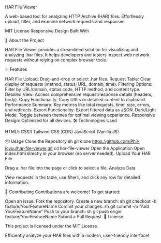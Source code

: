 HAR File Viewer

A web-based tool for analyzing HTTP Archive (HAR) files. Effortlessly upload, filter, and examine network requests and responses.

MIT License
Responsive Design
Built With

🚀 About the Project

HAR File Viewer provides a streamlined solution for visualizing and analyzing .har files. It helps developers and testers inspect web network requests without relying on complex browser tools.

✨ Features

HAR File Upload: Drag-and-drop or select .har files.
Request Table: Clear display of requests (method, status, URL, domain, time).
Filtering Options: Filter by URL/domain, status code, HTTP method, and content type.
Detailed View: Access comprehensive request/response details (headers, body).
Copy Functionality: Copy URLs or detailed content to clipboard.
Performance Summary: Key metrics like total requests, time, size, errors, and redirects.
Export Functionality: Export filtered data as JSON.
Dark/Light Mode: Toggle between themes for optimal viewing experience.
Responsive Design: Optimized for all devices.
🛠️ Technologies Used

HTML5
CSS3
Tailwind CSS (CDN)
JavaScript (Vanilla JS)

📦 Usage
Clone the Repository
sh
git clone https://github.com/Phil-icyou/har-file-viewer.git
cd har-file-viewer
Open the Application
Open index.html directly in your browser (no server needed).
Upload Your HAR File

Drag a .har file into the page or click to select a file.
Analyze Data

View requests in the table, use filters, and click any row for detailed information.

🤝 Contributing
Contributions are welcome!
To get started:

Open an issue.
Fork the repository.
Create a new branch:
sh
git checkout -b feature/YourFeatureName
Commit your changes:
sh
git commit -m "Add YourFeatureName"
Push to your branch:
sh
git push origin feature/YourFeatureName
Submit a Pull Request.
📄 License

This project is licensed under the MIT License.

Efficiently analyze your HAR files with a modern, user-friendly interface!
